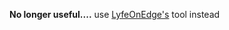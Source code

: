 <b>No longer useful....</b>  use [LyfeOnEdge's](https://github.com/LyfeOnEdge/appstore-workbench) tool instead
